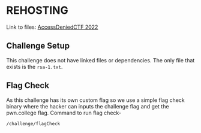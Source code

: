 # REHOSTING

Link to files: [AccessDeniedCTF 2022](https://github.com/sajjadium/ctf-archives/blob/main/ctfs/AccessDenied/2022/crypto/RSA-1/rsa-1.txt)

## Challenge Setup
This challenge does not have linked files or dependencies. The only file that exists is the `rsa-1.txt`.

## Flag Check
As this challenge has its own custom flag so we use a simple flag check binary where the hacker can inputs the challenge flag and get the pwn.college flag.
Command to run flag check-
```
/challenge/flagCheck
```